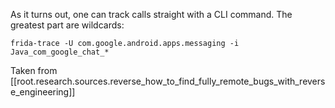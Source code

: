 As it turns out, one can track calls straight with a CLI command. The greatest part are wildcards:
```
frida-trace -U com.google.android.apps.messaging -i Java_com_google_chat_*
```
Taken from [[root.research.sources.reverse_how_to_find_fully_remote_bugs_with_reverse_engineering]]
